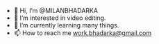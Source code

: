 - 👋 Hi, I’m @MILANBHADARKA
- 👀 I’m interested in video editing.
- 🌱 I’m currently learning many things.
- 📫 How to reach me work.bhadarka@gmail.com

<!---
MILANBHADARKA/MILANBHADARKA is a ✨ special ✨ repository because its `README.md` (this file) appears on your GitHub profile.
You can click the Preview link to take a look at your changes.
--->
